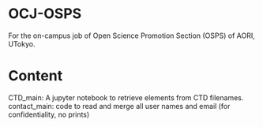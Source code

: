 # OCJ-OSPS
For the on-campus job of Open Science Promotion Section (OSPS) of AORI, UTokyo.

# Content
CTD_main: A jupyter notebook to retrieve elements from CTD filenames.
contact_main: code to read and merge all user names and email (for confidentiality, no prints)
